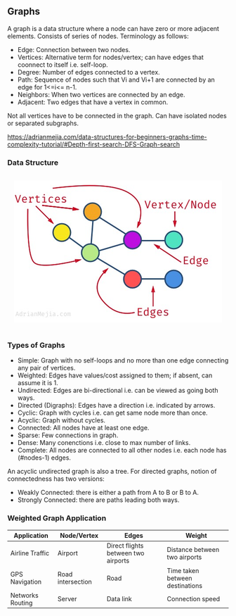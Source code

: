 ## Graphs

A graph is a data structure where a node can have zero or more adjacent elements. Consists of series of nodes. Terminology as follows:

- Edge: Connection between two nodes.
- Vertices: Alternative term for nodes/vertex; can have edges that coonnect to itself i.e. self-loop.
- Degree: Number of edges connected to a vertex.
- Path: Sequence of nodes such that Vi and Vi+1 are connected by an edge for 1<=i<= n-1.
- Neighbors: When two vertices are connected by an edge.
- Adjacent: Two edges that have a vertex in common.

Not all vertices have to be connected in the graph. Can have isolated nodes or separated subgraphs.

https://adrianmejia.com/data-structures-for-beginners-graphs-time-complexity-tutorial/#Depth-first-search-DFS-Graph-search

### Data Structure

<div style="text-align: center; padding: 15px">
  <img src="../../images/graphs.PNG" />
</div>

### Types of Graphs

- Simple: Graph with no self-loops and no more than one edge connecting any pair of vertices.
- Weighted: Edges have values/cost assigned to them; if absent, can assume it is 1.
- Undirected: Edges are bi-directional i.e. can be viewed as going both ways.
- Directed (Digraphs): Edges have a direction i.e. indicated by arrows.
- Cyclic: Graph with cycles i.e. can get same node more than once.
- Acyclic: Graph without cycles.
- Connected: All nodes have at least one edge.
- Sparse: Few connections in graph.
- Dense: Many conenctions i.e. close to max number of links.
- Complete: All nodes are connected to all other nodes i.e. each node has (#nodes-1) edges.

An acyclic undirected graph is also a tree. For directed graphs, notion of connectedness has two versions:

- Weakly Connected: there is either a path from A to B or B to A.
- Strongly Connected: there are paths leading both ways.

### Weighted Graph Application

| Application      | Node/Vertex       | Edges                               | Weight                          |
| ---------------- | ----------------- | ----------------------------------- | ------------------------------- |
| Airline Traffic  | Airport           | Direct flights between two airports | Distance between two airports   |
| GPS Navigation   | Road intersection | Road                                | Time taken between destinations |
| Networks Routing | Server            | Data link                           | Connection speed                |
